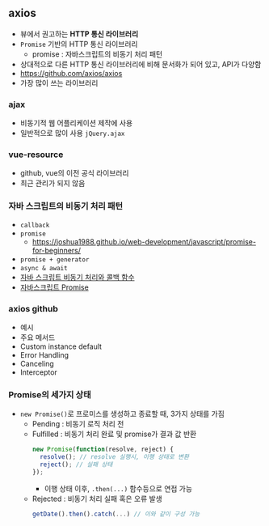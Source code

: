## axios
- 뷰에서 권고하는 **HTTP 통신 라이브러리**
- `Promise` 기반의 HTTP 통신 라이브러리
  - promise : 자바스크립트의 비동기 처리 패턴
- 상대적으로 다른 HTTP 통신 라이브러리에 비해 문서화가 되어 있고, API가 다양함
- https://github.com/axios/axios
- 가장 많이 쓰는 라이브러리

### ajax
- 비동기적 웹 어플리케이션 제작에 사용
- 일반적으로 많이 사용 `jQuery.ajax`

### vue-resource
- github, vue의 이전 공식 라이브러리
- 최근 관리가 되지 않음

### 자바 스크립트의 비동기 처리 패턴
- `callback`
- `promise`
  - https://joshua1988.github.io/web-development/javascript/promise-for-beginners/
- `promise + generator`
- `async & await`
- [자바 스크립트 비동기 처리와 콜백 함수](https://joshua1988.github.io/web-development/javascript/javascript-asynchronous-operation/)
- [자바스크립트 Promise](https://joshua1988.github.io/web-development/javascript/promise-for-beginners/)


### axios github
- 예시
- 주요 메서드
- Custom instance default
- Error Handling
- Canceling
- Interceptor

### Promise의 세가지 상태
- `new Promise()`로 프로미스를 생성하고 종료할 때, 3가지 상태를 가짐
  - Pending : 비동기 로직 처리 전
  - Fulfilled : 비동기 처리 완료 및 promise가 결과 값 반환
    ```javascript
    new Promise(function(resolve, reject) {
      resolve(); // resolve 실행시, 이행 상태로 변환
      reject(); // 실패 상태
    });
    ```
    - 이행 상태 이후, `.then(...)` 함수등으로 연접 가능
  - Rejected : 비동기 처리 실패 혹은 오류 발생
    ```javascript
    getDate().then().catch(...) // 이와 같이 구성 가능
    ```